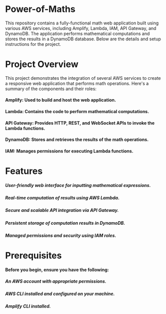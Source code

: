 # Power-of-Maths

This repository contains a fully-functional math web application built using various AWS services, including Amplify, Lambda, IAM, API Gateway, and DynamoDB. The application performs mathematical computations and stores the results in a DynamoDB database. Below are the details and setup instructions for the project.

# Project Overview
This project demonstrates the integration of several AWS services to create a responsive web application that performs math operations. Here's a summary of the components and their roles:

#### Amplify: Used to build and host the web application.
#### Lambda: Contains the code to perform mathematical computations.
#### API Gateway: Provides HTTP, REST, and WebSocket APIs to invoke the Lambda functions.
#### DynamoDB: Stores and retrieves the results of the math operations.
#### IAM: Manages permissions for executing Lambda functions.

# Features
##### User-friendly web interface for inputting mathematical expressions.
##### Real-time computation of results using AWS Lambda.
##### Secure and scalable API integration via API Gateway.
##### Persistent storage of computation results in DynamoDB.
##### Managed permissions and security using IAM roles.


# Prerequisites
#### Before you begin, ensure you have the following:

##### An AWS account with appropriate permissions.
##### AWS CLI installed and configured on your machine.
##### Amplify CLI installed.

